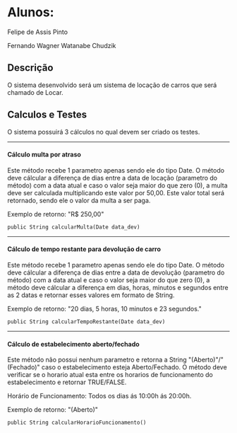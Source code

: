 # Alunos:

Felipe de Assis Pinto

Fernando Wagner Watanabe Chudzik


## Descrição

O sistema desenvolvido será um sistema de locação de carros que será chamado de Locar.

## Calculos e Testes

O sistema possuirá 3 cálculos no qual devem ser criado os testes.

---

#### Cálculo multa por atraso

Este método recebe 1 parametro apenas sendo ele do tipo Date. O método deve cálcular a diferença de dias entre a data de locação (parametro do método) com a data atual e caso o valor seja maior do que zero (0), a multa deve ser calculada multiplicando este valor por 50,00. Este valor total será retornado, sendo ele o valor da multa a ser paga.

Exemplo de retorno: "R$ 250,00"

    public String calcularMulta(Date data_dev)

---

#### Cálculo de tempo restante para devolução de carro

Este método recebe 1 parametro apenas sendo ele do tipo Date. O método deve cálcular a diferença de dias entre a data de devolução (parametro do método) com a data atual e caso o valor seja maior do que zero (0), a método deve cálcular a diferença em dias, horas, minutos e segundos entre as 2 datas e retornar esses valores em formato de String.

Exemplo de retorno: "20 dias, 5 horas, 10 minutos e 23 segundos."

    public String calcularTempoRestante(Date data_dev)

---

#### Cálculo de estabelecimento aberto/fechado

Este método não possui nenhum parametro e retorna a String "(Aberto)"/"(Fechado)" caso o estabelecimento esteja Aberto/Fechado. O método deve verificar se o horario atual esta entre os horarios de funcionamento do estabelecimento e retornar TRUE/FALSE.

Horário de Funcionamento: Todos os dias ás 10:00h ás 20:00h.

Exemplo de retorno: "(Aberto)"

    public String calcularHorarioFuncionamento()
